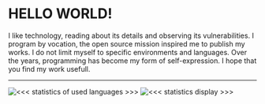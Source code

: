 # HELLO WORLD!

I like technology, reading about its details and observing its vulnerabilities. I program by vocation, the open source mission inspired me to publish my works. I do not limit myself to specific environments and languages. Over the years, programming has become my form of self-expression. I hope that you find my work usefull.

---

![`<<< statistics of used languages >>>`][use-of-languages-statistics]
![`<<< statistics display >>>`][main-raport-stats]

[main-raport-stats]: https://github-readme-stats.vercel.app/api?username=sarverott&show_icons=true&theme=radical&include_all_commits=true "statistics of my account"
[use-of-languages-statistics]: https://github-readme-stats.vercel.app/api/top-langs/?username=sarverott&langs_count=8&theme=radical&layout=compact "languages I use in my published repos"
